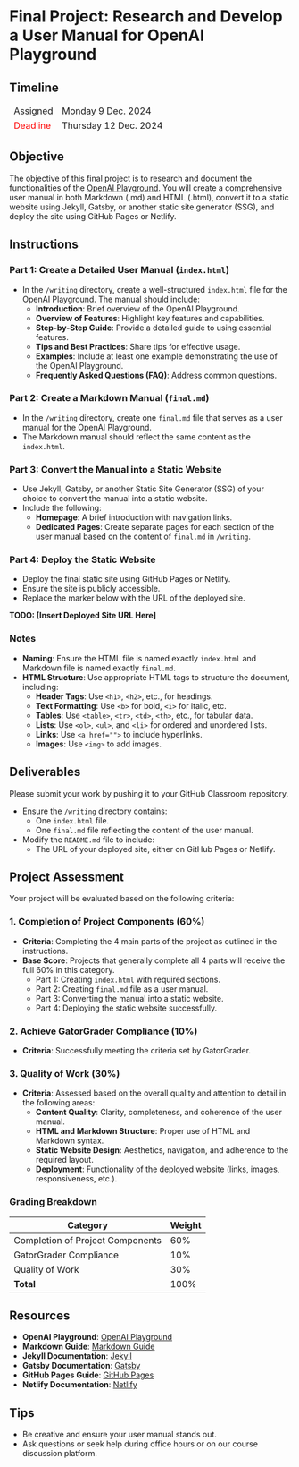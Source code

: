 # Final Project: Research and Develop a User Manual for OpenAI Playground

## Timeline
<table>
  <thead>
      <td style="text-align:left;">Assigned</td>
      <td style="text-align:left;">Monday 9 Dec. 2024</td>
  </thead>
  <tfoot>
      <td style="text-align:left; color: red;">Deadline</td>
      <td style="text-align:left;">Thursday 12 Dec. 2024</td>
  </tfoot>
</table>

## Objective
The objective of this final project is to research and document the functionalities of the [OpenAI Playground](https://platform.openai.com/playground/). You will create a comprehensive user manual in both Markdown (.md) and HTML (.html), convert it to a static website using Jekyll, Gatsby, or another static site generator (SSG), and deploy the site using GitHub Pages or Netlify.

## Instructions

### Part 1: Create a Detailed User Manual (`index.html`)
- In the `/writing` directory, create a well-structured `index.html` file for the OpenAI Playground. The manual should include:
  - **Introduction**: Brief overview of the OpenAI Playground.
  - **Overview of Features**: Highlight key features and capabilities.
  - **Step-by-Step Guide**: Provide a detailed guide to using essential features.
  - **Tips and Best Practices**: Share tips for effective usage.
  - **Examples**: Include at least one example demonstrating the use of the OpenAI Playground.
  - **Frequently Asked Questions (FAQ)**: Address common questions.

### Part 2: Create a Markdown Manual (`final.md`)
- In the `/writing` directory, create one `final.md` file that serves as a user manual for the OpenAI Playground.
- The Markdown manual should reflect the same content as the `index.html`.

### Part 3: Convert the Manual into a Static Website
- Use Jekyll, Gatsby, or another Static Site Generator (SSG) of your choice to convert the manual into a static website. 
- Include the following:
  - **Homepage**: A brief introduction with navigation links.
  - **Dedicated Pages**: Create separate pages for each section of the user manual based on the content of `final.md` in `/writing`.

### Part 4: Deploy the Static Website
- Deploy the final static site using GitHub Pages or Netlify.
- Ensure the site is publicly accessible.
- Replace the marker below with the URL of the deployed site.

**TODO: [Insert Deployed Site URL Here]**

### Notes
- **Naming**: Ensure the HTML file is named exactly `index.html` and Markdown file is named exactly `final.md`.
- **HTML Structure**: Use appropriate HTML tags to structure the document, including:
  - **Header Tags**: Use `<h1>`, `<h2>`, etc., for headings.
  - **Text Formatting**: Use `<b>` for bold, `<i>` for italic, etc.
  - **Tables**: Use `<table>`, `<tr>`, `<td>`, `<th>`, etc., for tabular data.
  - **Lists**: Use `<ol>`, `<ul>`, and `<li>` for ordered and unordered lists.
  - **Links**: Use `<a href="">` to include hyperlinks.
  - **Images**: Use `<img>` to add images.

## Deliverables
Please submit your work by pushing it to your GitHub Classroom repository.
- Ensure the `/writing` directory contains:
  - One `index.html` file.
  - One `final.md` file reflecting the content of the user manual.
- Modify the `README.md` file to include:
  - The URL of your deployed site, either on GitHub Pages or Netlify.

## Project Assessment

Your project will be evaluated based on the following criteria:

### 1. Completion of Project Components (60%)
- **Criteria**: Completing the 4 main parts of the project as outlined in the instructions.
- **Base Score**: Projects that generally complete all 4 parts will receive the full 60% in this category.
  - Part 1: Creating `index.html` with required sections.
  - Part 2: Creating `final.md` file as a user manual.
  - Part 3: Converting the manual into a static website.
  - Part 4: Deploying the static website successfully.

### 2. Achieve GatorGrader Compliance (10%)
- **Criteria**: Successfully meeting the criteria set by GatorGrader.

### 3. Quality of Work (30%)
- **Criteria**: Assessed based on the overall quality and attention to detail in the following areas:
  - **Content Quality**: Clarity, completeness, and coherence of the user manual.
  - **HTML and Markdown Structure**: Proper use of HTML and Markdown syntax.
  - **Static Website Design**: Aesthetics, navigation, and adherence to the required layout.
  - **Deployment**: Functionality of the deployed website (links, images, responsiveness, etc.).

### Grading Breakdown
| Category                        | Weight   |
|---------------------------------|----------|
| Completion of Project Components | 60%      |
| GatorGrader Compliance           | 10%     |
| Quality of Work                  | 30%      |
| **Total**                        | 100%     |

## Resources
- **OpenAI Playground**: [OpenAI Playground](https://platform.openai.com/playground/chat?models=gpt-3.5-turbo)
- **Markdown Guide**: [Markdown Guide](https://www.markdownguide.org/)
- **Jekyll Documentation**: [Jekyll](https://jekyllrb.com/)
- **Gatsby Documentation**: [Gatsby](https://www.gatsbyjs.com/docs/)
- **GitHub Pages Guide**: [GitHub Pages](https://pages.github.com/)
- **Netlify Documentation**: [Netlify](https://docs.netlify.com/)

## Tips
- Be creative and ensure your user manual stands out.
- Ask questions or seek help during office hours or on our course discussion platform.
